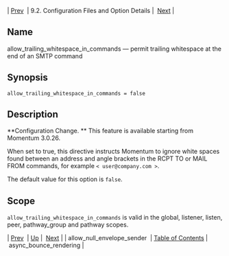| [Prev](conf.ref.allow_null_envelope_sender)  | 9.2. Configuration Files and Option Details |  [Next](conf.ref.async_bounce_rendering.php) |

<a name="conf.ref.allow_trailing_whitespace_in_commands"></a>
## Name

allow_trailing_whitespace_in_commands — permit trailing whitespace at the end of an SMTP command

## Synopsis

`allow_trailing_whitespace_in_commands = false`

<a name="idp7493952"></a>
## Description

**Configuration Change. ** This feature is available starting from Momentum 3.0.26.

When set to true, this directive instructs Momentum to ignore white spaces found between an address and angle brackets in the RCPT TO or MAIL FROM commands, for example `< user@company.com >`.

The default value for this option is `false`.

<a name="idp7499888"></a>
## Scope

`allow_trailing_whitespace_in_commands` is valid in the global, listener, listen, peer, pathway_group and pathway scopes.

| [Prev](conf.ref.allow_null_envelope_sender)  | [Up](conf.ref.files.php) |  [Next](conf.ref.async_bounce_rendering.php) |
| allow_null_envelope_sender  | [Table of Contents](index) |  async_bounce_rendering |
